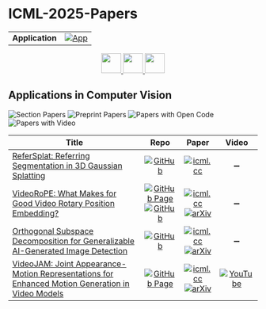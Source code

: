 # ICML-2025-Papers

<table>
    <tr>
        <td><strong>Application</strong></td>
        <td>
            <a href="https://huggingface.co/spaces/DmitryRyumin/NewEraAI-Papers" style="float:left;">
                <img src="https://img.shields.io/badge/🤗-NewEraAI--Papers-FFD21F.svg" alt="App" />
            </a>
        </td>
    </tr>
</table>

<div align="center">
    <a href="https://github.com/DmitryRyumin/ICML-2025-Papers/blob/main/sections/2025/main/positions-better-ways-to-do-machine-learning.md">
        <img src="https://cdn.jsdelivr.net/gh/DmitryRyumin/NewEraAI-Papers@main/images/left.svg" width="40" alt="" />
    </a>
    <a href="https://github.com/DmitryRyumin/ICML-2025-Papers/blob/main/README.md">
        <img src="https://cdn.jsdelivr.net/gh/DmitryRyumin/NewEraAI-Papers@main/images/home.svg" width="40" alt="" />
    </a>
    <a href="https://github.com/DmitryRyumin/ICML-2025-Papers/blob/main/sections/2025/main/learning-dynamics.md">
        <img src="https://cdn.jsdelivr.net/gh/DmitryRyumin/NewEraAI-Papers@main/images/right.svg" width="40" alt="" />
    </a>
</div>

## Applications in Computer Vision

![Section Papers](https://img.shields.io/badge/Section%20Papers-4-42BA16) ![Preprint Papers](https://img.shields.io/badge/Preprint%20Papers-3-b31b1b) ![Papers with Open Code](https://img.shields.io/badge/Papers%20with%20Open%20Code-3-1D7FBF) ![Papers with Video](https://img.shields.io/badge/Papers%20with%20Video-1-FF0000)

| **Title** | **Repo** | **Paper** | **Video** |
|-----------|:--------:|:---------:|:---------:|
| [ReferSplat: Referring Segmentation in 3D Gaussian Splatting](https://icml.cc/virtual/2025/poster/43877) | [![GitHub](https://img.shields.io/github/stars/heshuting555/ReferSplat?style=flat)](https://github.com/heshuting555/ReferSplat) | [![icml.cc](https://img.shields.io/badge/html-icml.cc-2494E0.svg)](https://icml.cc/virtual/2025/poster/43877) | :heavy_minus_sign: |
| [VideoRoPE: What Makes for Good Video Rotary Position Embedding?](https://icml.cc/virtual/2025/poster/43783) | [![GitHub Page](https://img.shields.io/badge/GitHub-Page-159957.svg)](https://wiselnn570.github.io/VideoRoPE/) <br /> [![GitHub](https://img.shields.io/github/stars/Wiselnn570/VideoRoPE?style=flat)](https://github.com/Wiselnn570/VideoRoPE) | [![icml.cc](https://img.shields.io/badge/html-icml.cc-2494E0.svg)](https://icml.cc/virtual/2025/poster/43783) <br /> [![arXiv](https://img.shields.io/badge/arXiv-2502.05173-b31b1b.svg)](http://arxiv.org/abs/2502.05173) | :heavy_minus_sign: |
| [Orthogonal Subspace Decomposition for Generalizable AI-Generated Image Detection](https://icml.cc/virtual/2025/poster/45843) | [![GitHub](https://img.shields.io/github/stars/YZY-stack/Effort-AIGI-Detection?style=flat)](https://github.com/YZY-stack/Effort-AIGI-Detection) | [![icml.cc](https://img.shields.io/badge/html-icml.cc-2494E0.svg)](https://icml.cc/virtual/2025/poster/45843) <br /> [![arXiv](https://img.shields.io/badge/arXiv-2411.15633-b31b1b.svg)](http://arxiv.org/abs/2411.15633) | :heavy_minus_sign: |
| [VideoJAM: Joint Appearance-Motion Representations for Enhanced Motion Generation in Video Models](https://icml.cc/virtual/2025/poster/43541) | [![GitHub Page](https://img.shields.io/badge/GitHub-Page-159957.svg)](https://hila-chefer.github.io/videojam-paper.github.io/) | [![icml.cc](https://img.shields.io/badge/html-icml.cc-2494E0.svg)](https://icml.cc/virtual/2025/poster/43541) <br /> [![arXiv](https://img.shields.io/badge/arXiv-2502.02492-b31b1b.svg)](http://arxiv.org/abs/2502.02492) | [![YouTube](https://img.shields.io/badge/YouTube-%23FF0000.svg?style=for-the-badge&logo=YouTube&logoColor=white)](https://www.youtube.com/watch?v=IkqeIrIjPto) |
